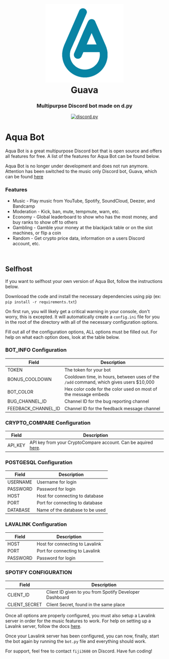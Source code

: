 <h1 align="center">
  <br>
  <img src="AquaBot.png" width="250" alt="Aqua Bot Image"></a>
  <br>
  Guava<br>
</h1>

<h3 align="center">
    Multipurpse Discord bot made on d.py
</h3>

<p align="center">
  <a href="https://github.com/Rapptz/discord.py/">
     <img src="https://img.shields.io/badge/discord-py-blue.svg" alt="discord.py">
  </a>
</p>

# Aqua Bot

Aqua Bot is a great multipurpose Discord bot that is open source and offers all features for free. A list of the features for Aqua Bot can be found below.

Aqua Bot is no longer under development and does not run anymore. Attention has been switched to the music only Discord bot, Guava, which can be found [here](https://github.com/packetparker/guava)

### Features
- Music - Play music from YouTube, Spotify, SoundCloud, Deezer, and Bandcamp
- Moderation - Kick, ban, mute, tempmute, warn, etc.
- Economy - Global leaderboard to show who has the most money, and buy ranks to show off to others
- Gambling - Gamble your money at the blackjack table or on the slot machines, or flip a coin
- Random - Get crypto price data, information on a users Discord account, etc.

<br>

## Selfhost

If you want to selfhost your own version of Aqua Bot, follow the instructions below.

Downlooad the code and install the necessary dependencies using pip (ex: `pip install -r requirements.txt`)

On first run, you will likely get a critical warning in your console, don't worry, this is excepted. It will automatically create a `config.ini` file for you in the root of the directory with all of the necessary configuration options.

Fill out all of the configuration options, ALL options must be filled out. For help on what each option does, look at the table below.

### BOT_INFO Configuration

Field | Description
--- | ---
TOKEN | The token for your bot
BONUS_COOLDOWN | Cooldown time, in hours, between uses of the `/add` command, which gives users $10,000
BOT_COLOR | Hex color code for the color used on most of the message embeds
BUG_CHANNEL_ID | Channel ID for the bug reporting channel
FEEDBACK_CHANNEL_ID | Channel ID for the feedback message channel

### CRYPTO_COMPARE Configuration
Field | Description
--- | ---
API_KEY | API key from your CryptoCompare account. Can be aquired [here](https://min-api.cryptocompare.com/).

### POSTGESQL Configuration
Field | Description
--- | ---
USERNAME | Username for login
PASSWORD | Password for login
HOST | Host for connecting to database
PORT | Port for connecting to database
DATABASE | Name of the database to be used

### LAVALINK Configuration
Field | Description
--- | ---
HOST | Host for connecting to Lavalink
PORT | Port for connecting to Lavalink
PASSWORD | Password for login

### SPOTIFY CONFIGURATION
Field | Description
--- | ---
CLIENT_ID | Client ID given to you from Spotify Developer Dashboard
CLIENT_SECRET | Client Secret, found in the same place

Once all options are properly configured, you must also setup a Lavalink server in order for the music features to work. For help on setting up a Lavalnk server, follow the docs [here](https://lavalink.dev/getting-started/).

Once your Lavalink server has been configured, you can now, finally, start the bot again by running the `bot.py` file and everything should work.

For support, feel free to contact `fiji3608` on Discord. Have fun coding!